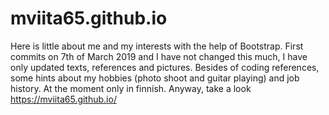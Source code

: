 # mviita65.github.io
Here is little about me and my interests with the help of Bootstrap. First commits on 7th of March 2019 and I have not changed this much, 
I have only updated texts, references and pictures. Besides of coding references, some hints about my hobbies (photo shoot and guitar playing) 
and job history. At the moment only in finnish. Anyway, take a look https://mviita65.github.io/
